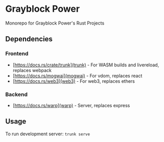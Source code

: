 # Grayblock Power

Monorepo for Grayblock Power's Rust Projects

## Dependencies

### Frontend

- [https://docs.rs/crate/trunk](trunk) - For WASM builds and livereload, replaces webpack
- [https://docs.rs/mogwai](mogwai) - For vdom, replaces react
- [https://docs.rs/web3](web3) - For web3, replaces ethers

### Backend

- [https://docs.rs/warp](warp) - Server, replaces express

## Usage

To run development server: `trunk serve`
